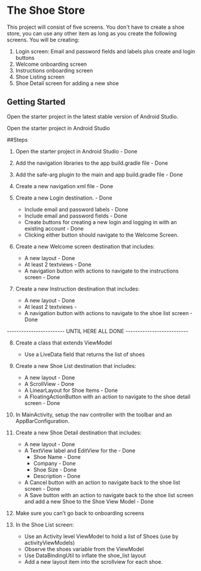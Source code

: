 # The Shoe Store

This project will consist of five screens. You don't have to create a shoe store, you can use any other item as long as you create the following screens. You will be creating:

1. Login screen: Email and password fields and labels plus create and login buttons
2. Welcome onboarding screen
3. Instructions onboarding screen
4. Shoe Listing screen
5. Shoe Detail screen for adding a new shoe

## Getting Started

Open the starter project in the latest stable version of Android Studio.

Open the starter project in Android Studio

##Steps

1. Open the starter project in Android Studio - Done

2. Add the navigation libraries to the app build.gradle file - Done

3. Add the safe-arg plugin to the main and app build.gradle file - Done

4. Create a new navigation xml file - Done

5. Create a new Login destination. - Done

   * Include email and password labels - Done

   - Include email and password fields - Done
   - Create buttons for creating a new login and logging in with an existing account - Done
   - Clicking either button should navigate to the Welcome Screen.

6. Create a new Welcome screen destination that includes:

   * A new layout - Done
   * At least 2 textviews - Done
   * A navigation button with actions to navigate to the instructions screen - Done

7. Create a new Instruction destination that includes:

   * A new layout - Done
   * At least 2 textviews - 
   * A navigation button with actions to navigate to the shoe list screen - Done

------------------------ UNTIL HERE ALL DONE --------------------------

8. Create a class that extends ViewModel

   *  Use a LiveData field that returns the list of shoes

9. Create a new Shoe List destination that includes:

   * A new layout - Done
   * A ScrollView - Done
   * A LinearLayout for Shoe Items - Done
   * A FloatingActionButton with an action to navigate to the shoe detail screen - Done

10. In MainActivity, setup the nav controller with the toolbar and an AppBarConfiguration.

11. Create a new Shoe Detail destination that includes:

    * A new layout - Done
    * A TextView label and EditView for the - Done
      * Shoe Name - Done
      * Company - Done
      * Shoe Size - Done
      * Description - Done
    * A Cancel button with an action to navigate back to the shoe list screen - Done
    * A Save button with an action to navigate back to the shoe list screen and add a new Shoe to the Shoe View Model - Done

12. Make sure you can’t go back to onboarding screens

13. In the Shoe List screen:

    * Use an Activity level ViewModel to hold a list of Shoes (use by activityViewModels)
    * Observe the shoes variable from the ViewModel
    * Use DataBindingUtil to inflate the shoe_list layout
    * Add a new layout item into the scrollview for each shoe.